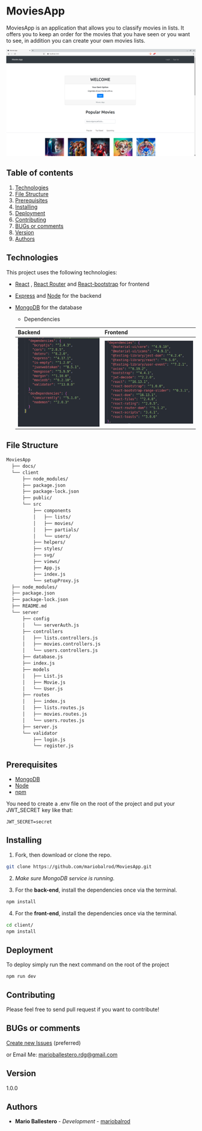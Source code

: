 # MoviesApp



MoviesApp is an application that allows you to classify movies in lists. It offers you to keep an order for the movies that you have seen or you want to see, in addition you can create your own movies lists.



![App](./docs/App.png)





## Table of contents

1. [Technologies](#techs)
2. [File Structure](#filesStr)
3. [Prerequisites](#pre)
4. [Installing](#installing)
5. [Deployment](#dep)
6. [Contributing](#contributing)
7. [BUGs or comments](#bugs)
8. [Version](#version)
9. [Authors](#autors)





<a name="techs"></a>

## Technologies

This project uses the following technologies:

- [React](https://reactjs.org) ,  [React Router](https://reacttraining.com/react-router/) and [React-bootstrap](https://react-bootstrap.github.io/) for frontend

- [Express](http://expressjs.com/) and [Node](https://nodejs.org/en/) for the backend

- [MongoDB](https://www.mongodb.com/) for the database

  

  - Dependencies

  | **Backend**                                          | Frontend                                             |
  | ---------------------------------------------------- | ---------------------------------------------------- |
  | ![dependenciesServer](./docs/dependenciesServer.png) | ![dependenciesClient](./docs/dependenciesClient.png) |



<a name="filesStr"></a>

## File Structure

```bash
MoviesApp
  ├── docs/
  └── client
      ├── node_modules/
      ├── package.json
      ├── package-lock.json
      ├── public/
      └── src
          ├── components
          │   ├── lists/
          │   ├── movies/
          │   ├── partials/
          │   └── users/
          ├── helpers/
          ├── styles/
          ├── svg/
          ├── views/
          ├── App.js
          ├── index.js
          └── setupProxy.js
  ├── node_modules/
  ├── package.json
  ├── package-lock.json
  ├── README.md
  └── server
      ├── config
      │   └── serverAuth.js
      ├── controllers
      │   ├── lists.controllers.js
      │   ├── movies.controllers.js
      │   └── users.controllers.js
      ├── database.js
      ├── index.js
      ├── models
      │   ├── List.js
      │   ├── Movie.js
      │   └── User.js
      ├── routes
      │   ├── index.js
      │   ├── lists.routes.js
      │   ├── movies.routes.js
      │   └── users.routes.js
      ├── server.js
      └── validator
          ├── login.js
          └── register.js
```




<a name="pre"></a>

## Prerequisites

- [MongoDB](https://gist.github.com/nrollr/9f523ae17ecdbb50311980503409aeb3)
- [Node](https://nodejs.org/en/download/)
- [npm](https://nodejs.org/en/download/package-manager/)

You need to create a .env file on the root of the project and put your JWT_SECRET key like that:

```
JWT_SECRET=secret
```



<a name="installing"></a>

## Installing

1. Fork, then download or clone the repo.
```bash
git clone https://github.com/mariobalrod/MoviesApp.git
```
2. *Make sure MongoDB service is running.*

3. For the **back-end**, install the dependencies once via the terminal.
```bash
npm install
```

4. For the **front-end**, install the dependencies once via the terminal.
```bash
cd client/
npm install
```


<a name="dep"></a>

## Deployment

To deploy simply run the next command on the root of the project

```
npm run dev
```

<a name="contributing"></a>

## Contributing

Please feel free to send pull request if you want to contribute!


<a name="bugs"></a>

## BUGs or comments

[Create new Issues](https://github.com/mariobalrod/MoviesApp/issues) (preferred)

or Email Me: marioballestero.rdg@gmail.com 

<a name="version"></a>

## Version

1.0.0

<a name="autors"></a>

## Authors

- **Mario Ballestero** - _Development_ - [mariobalrod](https://github.com/mariobalrod)